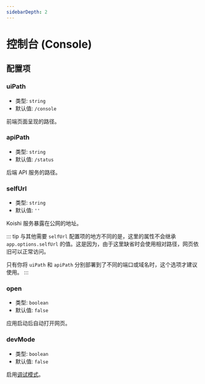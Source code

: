 ```yaml
---
sidebarDepth: 2
---
```


# 控制台 (Console)

## 配置项

<!-- ### title

- 类型: `string`
- 默认值: `'Koishi 控制台'`

网页控制台的标题。 -->

### uiPath

- 类型: `string`
- 默认值: `/console`

前端页面呈现的路径。

### apiPath

- 类型: `string`
- 默认值: `/status`

后端 API 服务的路径。

### selfUrl

- 类型: `string`
- 默认值: `''`

Koishi 服务暴露在公网的地址。

::: tip
与其他需要 `selfUrl` 配置项的地方不同的是，这里的属性不会继承 `app.options.selfUrl` 的值。这是因为，由于这里缺省时会使用相对路径，网页依旧可以正常访问。

只有你将 `uiPath` 和 `apiPath` 分别部署到了不同的端口或域名时，这个选项才建议使用。
:::

### open

- 类型: `boolean`
- 默认值: `false`

应用启动后自动打开网页。

### devMode

- 类型: `boolean`
- 默认值: `false`

启用[调试模式](#调试模式)。
